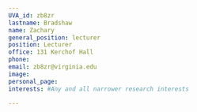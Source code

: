 ```yaml
---
UVA_id: zb8zr
lastname: Bradshaw
name: Zachary
general_position: lecturer
position: Lecturer
office: 131 Kerchof Hall
phone: 
email: zb8zr@virginia.edu
image:
personal_page:
interests: #Any and all narrower research interests

---
```

